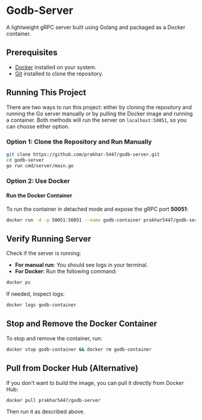 # Godb-Server

A lightweight gRPC server built using Golang and packaged as a Docker container.

## Prerequisites
- [Docker](https://www.docker.com/get-started) installed on your system.
- [Git](https://git-scm.com/) installed to clone the repository.

## Running This Project
There are two ways to run this project: either by cloning the repository and running the Go server manually or by pulling the Docker image and running a container. Both methods will run the server on `localhost:50051`, so you can choose either option.

### Option 1: Clone the Repository and Run Manually

```sh
git clone https://github.com/prakhar-5447/godb-server.git
cd godb-server
go run cmd/server/main.go
```

### Option 2: Use Docker

#### Run the Docker Container

To run the container in detached mode and expose the gRPC port **50051**:

```sh
docker run -d -p 50051:50051 --name godb-container prakhar5447/godb-server
```

## Verify Running Server

Check if the server is running:

- **For manual run**: You should see logs in your terminal.
- **For Docker**: Run the following command:

```sh
docker ps
```

If needed, inspect logs:

```sh
docker logs godb-container
```

## Stop and Remove the Docker Container

To stop and remove the container, run:

```sh
docker stop godb-container && docker rm godb-container
```

## Pull from Docker Hub (Alternative)
If you don't want to build the image, you can pull it directly from Docker Hub:

```sh
docker pull prakhar5447/godb-server
```

Then run it as described above.